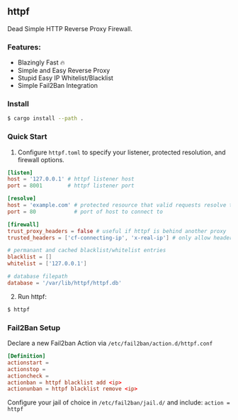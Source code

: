 httpf
-----

Dead Simple HTTP Reverse Proxy Firewall.

<!--
  DONE: implement expiration into cli and active db entry
  TODO: close connection if keep-alive is not specified? 
  TODO: document fail2ban implementation
  TODO: implement memory cache for sqlite entries?
  TODO: implement connection pooling for client address?
-->

### Features:
  - Blazingly Fast 🔥
  - Simple and Easy Reverse Proxy
  - Stupid Easy IP Whitelist/Blacklist
  - Simple Fail2Ban Integration

### Install

```bash
$ cargo install --path .
```

### Quick Start

1. Configure `httpf.toml` to specify your listener, protected resolution,
and firewall options.

```toml
[listen]
host = '127.0.0.1' # httpf listener host
port = 8001        # httpf listener port

[resolve]
host = 'example.com' # protected resource that valid requests resolve to
port = 80            # port of host to connect to

[firewall]
trust_proxy_headers = false # useful if httpf is behind another proxy
trusted_headers = ['cf-connecting-ip', 'x-real-ip'] # only allow headers u trust

# permanant and cached blacklist/whitelist entries
blacklist = []
whitelist = ['127.0.0.1']

# database filepath
database = '/var/lib/httpf/httpf.db'
```

2. Run httpf:

```bash
$ httpf
```

### Fail2Ban Setup

Declare a new Fail2ban Action via `/etc/fail2ban/action.d/httpf.conf`

```toml
[Definition]
actionstart =
actionstop =
actioncheck =
actionban = httpf blacklist add <ip>
actionunban = httpf blacklist remove <ip>
```

Configure your jail of choice in `/etc/fail2ban/jail.d/`
and include: `action = httpf`
